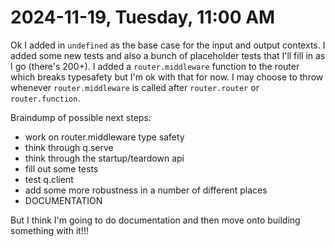 # 2024-11-19, Tuesday, 11:00 AM

Ok I added in `undefined` as the base case for the input and output contexts. I added some new tests and also a bunch of placeholder tests that I'll fill in as I go (there's 200+). I added a `router.middleware` function to the router which breaks typesafety but I'm ok with that for now. I may choose to throw whenever `router.middleware` is called after `router.router` or `router.function`.

Braindump of possible next steps:

- work on router.middleware type safety
- think through q.serve
- think through the startup/teardown api
- fill out some tests
- test q.client
- add some more robustness in a number of different places
- DOCUMENTATION

But I think I'm going to do documentation and then move onto building something with it!!!